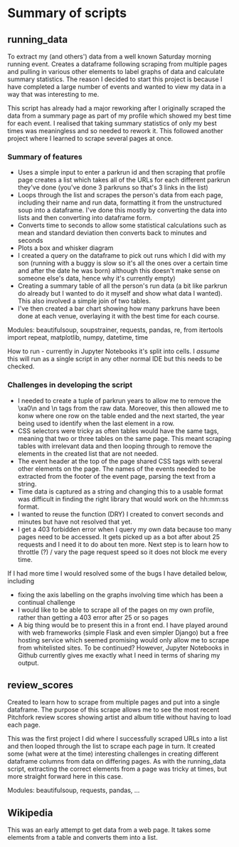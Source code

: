 # Summary of scripts

## running_data
To extract my (and others') data from a well known Saturday morning running event. Creates a dataframe following scraping from multiple pages and pulling in various other elements to label graphs of data and calculate summary statistics. The reason I decided to start this project is because I have completed a large number of events and wanted to view my data in a way that was interesting to me.

This script has already had a major reworking after I originally scraped the data from a summary page as part of my profile which showed my best time for each event.  I realised that taking summary statistics of only my best times was meaningless and so needed to rework it. This followed another project where I learned to scrape several pages at once.

### Summary of features
- Uses a simple input to enter a parkrun id and then scraping that profile page creates a list which takes all of the URLs for each different parkrun they've done (you've done 3 parkruns so that's 3 links in the list)
- Loops through the list and scrapes the person's data from each page, including their name and run data, formatting it from the unstructured soup into a dataframe. I've done this mostly by converting the data into lists and then converting into dataframe form.
- Converts time to seconds to allow some statistical calculations such as mean and standard deviation then converts back to minutes and seconds
- Plots a box and whisker diagram
- I created a query on the dataframe to pick out runs which I did with my son (running with a buggy is slow so it's all the ones over a certain time and after the date he was born) although this doesn't make sense on someone else's data, hence why it's currently empty)
- Creating a summary table of all the person's run data (a bit like parkrun do already but I wanted to do it myself and show what data I wanted). This also involved a simple join of two tables.
- I've then created a bar chart showing how many parkruns have been done at each venue, overlaying it with the best time for each course. 

Modules: beautifulsoup, soupstrainer, requests, pandas, re, from itertools import repeat, matplotlib, numpy, datetime, time

How to run - currently in Jupyter Notebooks it's split into cells. I *assume* this will run as a single script in any other normal IDE but this needs to be checked. 

### Challenges in developing the script
- I needed to create a tuple of parkrun years to allow me to remove the \xa0\n and \n tags from the raw data. Moreover, this then allowed me to konw where one row on the table ended and the next started, the year being used to identify when the last element in a row.  
- CSS selectors were tricky as often tables would have the same tags, meaning that two or three tables on the same page. This meant scraping tables with irrelevant data and then looping through to remove the elements in the created list that are not needed.
- The event header at the top of the page shared CSS tags with several other elements on the page. The names of the events needed to be extracted from the footer of the event page, parsing the text from a string. 
- Time data is captured as a string and changing this to a usable format was difficult in finding the right library that would work on the hh:mm:ss format.
- I wanted to reuse the function (DRY) I created to convert seconds and minutes but have not resolved that yet.
- I get a 403 forbidden error when I query my own data because too many pages need to be accessed. It gets picked up as a bot after about 25 requests and I need it to do about ten more. Next step is to learn how to throttle (?) / vary the page request speed so it does not block me every time. 

If I had more time I would resolved some of the bugs I have detailed below, including
- fixing the axis labelling on the graphs involving time which has been a continual challenge
- I would like to be able to scrape all of the pages on my own profile, rather than getting a 403 error after 25 or so pages
- A big thing would be to present this in a front end. I have played around with web frameworks (simple Flask and even simpler Django) but a free hosting service which seemed promising would only allow me to scrape from whitelisted sites. To be continued? However, Jupyter Notebooks in Github currently gives me exactly what I need in terms of sharing my output.

## review_scores
Created to learn how to scrape from multiple pages and put into a single dataframe. The purpose of this scrape allows me to see the most recent Pitchfork review scores showing artist and album title without having to load each page. 

This was the first project I did where I successfully scraped URLs into a list and then looped through the list to scrape each page in turn. It created some (what were at the time) interesting challenges in creating different dataframe columns from data on differing pages. As with the running_data script, extracting the correct elements from a page was tricky at times, but more straight forward here in this case. 

Modules: beautifulsoup, requests, pandas, ...

## Wikipedia
This was an early attempt to get data from a web page. It takes some elements from a table and converts them into a list.





